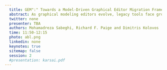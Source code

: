 ```yaml
---
  title: GEM":" Towards a Model-Driven Graphical Editor Migration Framework
  abstract: As graphical modeling editors evolve, legacy tools face growing obsolescence, prompting the need for effective migration strategies. This paper introduces GEM, a model-driven migration framework that leverages a pivot model to enable reusable and extensible transformations across heterogeneous platforms. By preserving detailed visualization semantics and simplifying migration through an intermediary representation, GEM facilitates modernization of legacy editors. The paper also reviews existing pivot model approaches, outlines evaluation criteria for migration frameworks, and presents a prototype implementation to validate the concept.
  twitter: none
  presenter: TBA
  authors: Mohamadreza Sabeghi, Richard F. Paige and Dimitris Kolovos	
  time: 11:50-12:15
  photo: abl.png
  linkedin: none
  keynotes: true
  sitemap: false
  session: 2
  #presentation: karsai.pdf
---
```

